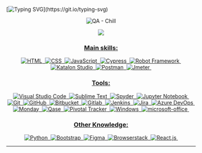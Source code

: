  
[![Typing SVG](https://readme-typing-svg.herokuapp.com/?color=99004a&size=35&center=true&vCenter=true&width=1000&lines=Hi+There,+My+name+is+Sylvia+Avelar+;I'm+a+Quality+Assurance+Analyst;+and+I'm+studying+Computer+Engineering+in+Portugal.)](https://git.io/typing-svg)



<div align="center">  

![QA - Chill](https://github.com/Syslab888/Syslab888/assets/80926658/5352e0f1-f728-4aa1-be13-bb4775c8748c)



<div align="center"> 
<a href="https://www.sylviaavelar.com/" target="_blank"><img src="https://img.shields.io/badge/-Personal Website-99004a?style=for-the-badge&logo=instagram&logoColor=white"</a>
</div> 
 
### Main skills:
![HTML](https://img.shields.io/badge/-HTML-0D1117?style=for-the-badge&logo=html5&labelColor=0D1117)&nbsp;
![CSS](https://img.shields.io/badge/-CSS-0D1117?style=for-the-badge&logo=CSS3&logoColor=1572B6&labelColor=0D1117)&nbsp;
![JavaScript](https://img.shields.io/badge/-JavaScript-0D1117?style=for-the-badge&logo=javascript&labelColor=0D1117&textColor=0D1117)&nbsp;
![Cypress](https://img.shields.io/badge/-Cypress-0D1117?style=for-the-badge&logo=cypress&labelColor=0D1117&textColor=0D1117)&nbsp;
![Robot Framework](https://img.shields.io/badge/-Robot_Framework-0D1117?style=for-the-badge&logo=robot_framework&labelColor=0D1117&textColor=0D1117)&nbsp;
![Katalon Studio](https://img.shields.io/badge/-katalon_studio-0D1117?style=for-the-badge&logo=katalon_studio&labelColor=0D1117&textColor=0D1117)&nbsp;
![Postman](https://img.shields.io/badge/-Postman-0D1117?style=for-the-badge&logo=postman&labelColor=0D1117&textColor=0D1117)&nbsp;
![Jmeter](https://img.shields.io/badge/-Jmeter-0D1117?style=for-the-badge&logo=jmeter&labelColor=0D1117&textColor=0D1117)&nbsp;
 
### Tools:
![Visual Studio Code](https://img.shields.io/badge/-Visual%20Studio-0D1117?style=for-the-badge&logo=visual-studio&logoColor=C8A2C8&labelColor=0D1117)&nbsp;
![Sublime Text](https://img.shields.io/badge/-sublime_text-0D1117?style=for-the-badge&logo=sublime&logoColor=90ee90&labelColor=0D1117)&nbsp;
![Spyder](https://img.shields.io/badge/-spyder-0D1117?style=for-the-badge&logo=spyder&logoColor=90ee90&labelColor=0D1117)&nbsp;
![Jupyter Notebook](https://img.shields.io/badge/-jupyter_notebook-0D1117?style=for-the-badge&logo=jupyter_notebook&logoColor=90ee90&labelColor=0D1117)&nbsp;
![Git](https://img.shields.io/badge/-Git-0D1117?style=for-the-badge&logo=git&labelColor=0D1117)&nbsp;
![GitHub](https://img.shields.io/badge/-GitHub-0D1117?style=for-the-badge&logo=github&labelColor=0D1117)&nbsp;
![Bitbucket](https://img.shields.io/badge/-Bitbucket-0D1117?style=for-the-badge&logo=bitbucket&labelColor=0D1117)&nbsp;
![Gitlab](https://img.shields.io/badge/-Gitlab-0D1117?style=for-the-badge&logo=gitlab&labelColor=0D1117)&nbsp;
![Jenkins](https://img.shields.io/badge/-Jenkins-0D1117?style=for-the-badge&logo=jenkins&labelColor=0D1117)&nbsp;
![Jira](https://img.shields.io/badge/-Jira-0D1117?style=for-the-badge&logo=jira&labelColor=0D1117)&nbsp;
![Azure DevOps](https://img.shields.io/badge/-Azure-0D1117?style=for-the-badge&logo=azure&labelColor=0D1117)&nbsp;
![Monday](https://img.shields.io/badge/-Monday-0D1117?style=for-the-badge&logo=minday&labelColor=0D1117)&nbsp;
![Qase](https://img.shields.io/badge/-Qase-0D1117?style=for-the-badge&logo=qase&labelColor=0D1117)&nbsp;
![Pivotal Tracker](https://img.shields.io/badge/-Pivotal_tracker-0D1117?style=for-the-badge&logo=privotal_tracker&labelColor=0D1117)&nbsp;
![Windows](https://img.shields.io/badge/-Windows-0D1117?style=for-the-badge&logo=windows&labelColor=0D1117)&nbsp;
![microsoft-office](https://img.shields.io/badge/-microsoft_office-0D1117?style=for-the-badge&logo=microsoft-office&labelColor=0D1117)&nbsp;

 
### Other Knowledge: 
![Python](https://img.shields.io/badge/-python-0D1117?style=for-the-badge&logo=python&logoColor=1572B6&labelColor=0D1117)&nbsp;
![Bootstrap](https://img.shields.io/badge/-bootstrap-0D1117?style=for-the-badge&logo=bootstrap&labelColor=0D1117)&nbsp;
![Figma](https://img.shields.io/badge/-figma-0D1117?style=for-the-badge&logo=figma&labelColor=0D1117)&nbsp;
![Browserstack](https://img.shields.io/badge/-Browserstack-0D1117?style=for-the-badge&logo=browserstack.js&labelColor=0D1117&textColor=0D1117)&nbsp;
![React.js](https://img.shields.io/badge/-React.js-0D1117?style=for-the-badge&logo=react&labelColor=0D1117)&nbsp;

  

----
